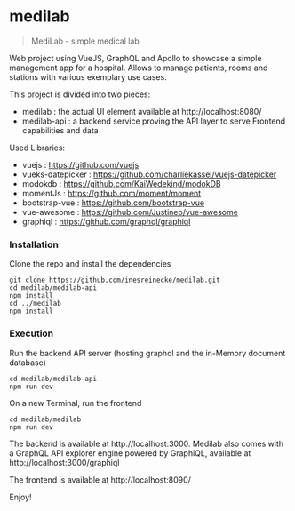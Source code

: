 # medilab

> MediLab - simple medical lab 

Web project using VueJS, GraphQL and Apollo to showcase a simple management app for a hospital. Allows to manage
patients, rooms and stations with various exemplary use cases.

This project is divided into two pieces:
 * medilab : the actual UI element available at http://localhost:8080/
 * medilab-api : a backend service proving the API layer to serve Frontend capabilities and data

Used Libraries:
 * vuejs : https://github.com/vuejs
 * vueks-datepicker : https://github.com/charliekassel/vuejs-datepicker
 * modokdb : https://github.com/KaiWedekind/modokDB
 * momentJs : https://github.com/moment/moment
 * bootstrap-vue : https://github.com/bootstrap-vue
 * vue-awesome : https://github.com/Justineo/vue-awesome
 * graphiql : https://github.com/graphql/graphiql

### Installation

Clone the repo and install the dependencies

```
git clone https://github.com/inesreinecke/medilab.git
cd medilab/medilab-api
npm install
cd ../medilab
npm install
```

### Execution

Run the backend API server (hosting graphql and the in-Memory document database)
```
cd medilab/medilab-api
npm run dev
```

On a new Terminal, run the frontend
```
cd medilab/medilab
npm run dev
```

The backend is available at http://localhost:3000. Medilab also comes with a GraphQL API explorer engine powered by GraphiQL, available at 
http://localhost:3000/graphiql

The frontend is available at http://localhost:8090/

Enjoy!


